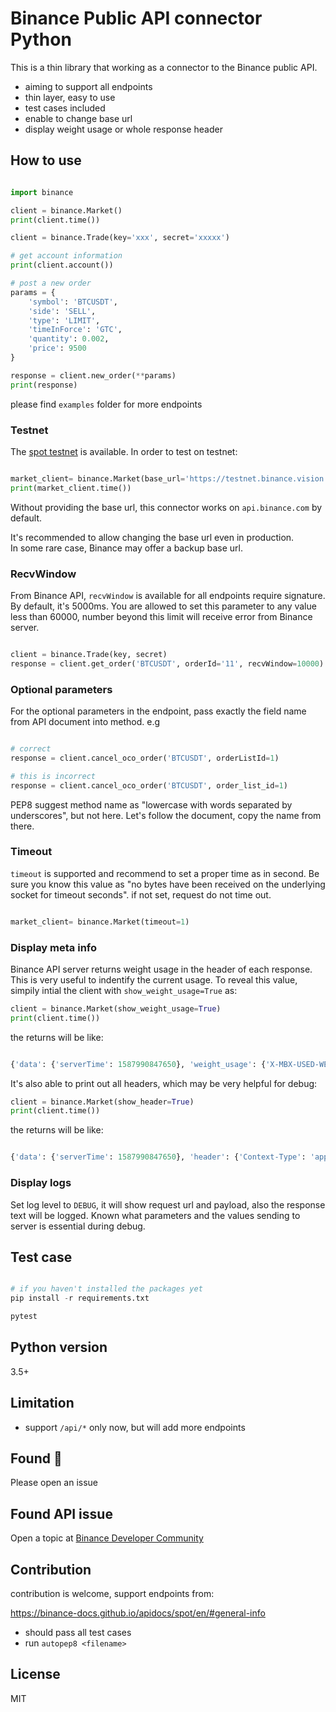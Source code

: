 # Binance Public API connector Python

This is a thin library that working as a connector to the Binance public API.

- aiming to support all endpoints
- thin layer, easy to use
- test cases included
- enable to change base url
- display weight usage or whole response header

## How to use

```python

import binance

client = binance.Market()
print(client.time())

client = binance.Trade(key='xxx', secret='xxxxx')

# get account information
print(client.account())

# post a new order
params = {
    'symbol': 'BTCUSDT',
    'side': 'SELL',
    'type': 'LIMIT',
    'timeInForce': 'GTC',
    'quantity': 0.002,
    'price': 9500
}

response = client.new_order(**params)
print(response)

```

please find `examples` folder for more endpoints

### Testnet

The [spot testnet](https://testnet.binance.vision/) is available. In order to test on testnet:

```python

market_client= binance.Market(base_url='https://testnet.binance.vision')
print(market_client.time())

```

Without providing the base url, this connector works on `api.binance.com` by default.<br/>

It's recommended to allow changing the base url even in production.<br/>
In some rare case, Binance may offer a backup base url.

### RecvWindow

From Binance API, `recvWindow` is available for all endpoints require signature. By default, it's 5000ms.
You are allowed to set this parameter to any value less than 60000, number beyond this limit will receive error from Binance server.

```python

client = binance.Trade(key, secret)
response = client.get_order('BTCUSDT', orderId='11', recvWindow=10000)

```

### Optional parameters

For the optional parameters in the endpoint, pass exactly the field name from API document into method. e.g

```python

# correct
response = client.cancel_oco_order('BTCUSDT', orderListId=1)

# this is incorrect
response = client.cancel_oco_order('BTCUSDT', order_list_id=1)
```

PEP8 suggest method name as "lowercase with words separated by underscores", but not here. Let's follow the document, copy the name from there.

### Timeout

`timeout` is supported and recommend to set a proper time as in second. Be sure you know this value as "no bytes have been received on the underlying socket for timeout seconds".
if not set, request do not time out.

```python

market_client= binance.Market(timeout=1)

```


### Display meta info

Binance API server returns weight usage in the header of each response. This is very useful to indentify the current usage.
To reveal this value, simpily intial the client with `show_weight_usage=True` as:

```python
client = binance.Market(show_weight_usage=True)
print(client.time())
```

the returns will be like:

```python

{'data': {'serverTime': 1587990847650}, 'weight_usage': {'X-MBX-USED-WEIGHT': '31', 'X-MBX-USED-WEIGHT-1M': '31'}}

```

It's also able to print out all headers, which may be very helpful for debug:

```python
client = binance.Market(show_header=True)
print(client.time())
```

the returns will be like:

```python

{'data': {'serverTime': 1587990847650}, 'header': {'Context-Type': 'application/json;charset=utf-8', ...}}

```

### Display logs
Set log level to `DEBUG`, it will show request url and payload, also the response text will be logged.
Known what parameters and the values sending to server is essential during debug.

## Test case

```python

# if you haven't installed the packages yet
pip install -r requirements.txt

pytest
```

## Python version
3.5+

## Limitation
- support `/api/*` only now, but will add more endpoints

## Found :bug:
Please open an issue

## Found API issue
Open a topic at [Binance Developer Community](https://dev.binance.vision)

## Contribution

contribution is welcome, support endpoints from:

https://binance-docs.github.io/apidocs/spot/en/#general-info

- should pass all test cases
- run `autopep8 <filename>`

## License
MIT
